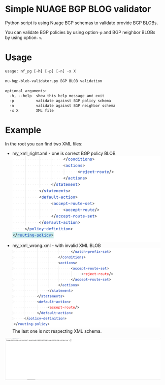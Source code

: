 # Simple NUAGE BGP BLOG validator

Python script is using Nuage BGP schemas to validate provide BGP BLOBs.

You can validate BGP policies by using option```-p``` and BGP neighbor BLOBs by using option```-n```. 

# Usage
```
usage: nf_pg [-h] [-p] [-n] -x X

nu-bgp-blob-validator.py BGP BLOB validation

optional arguments:
  -h, --help  show this help message and exit
  -p          validate against BGP policy schema
  -n          validate against BGP neighbor schema
  -x X        XML file
```
# Example

In the root you can find two XML files:
* my_xml_right.xml - one is correct BGP policy BLOB
![right](pic/right.png)
* my_xml_wrong.xml - with invalid XML BLOB
![wrong](pic/wrong.png)
The last one is not respecting XML schema.

![example](pic/example.gif)


